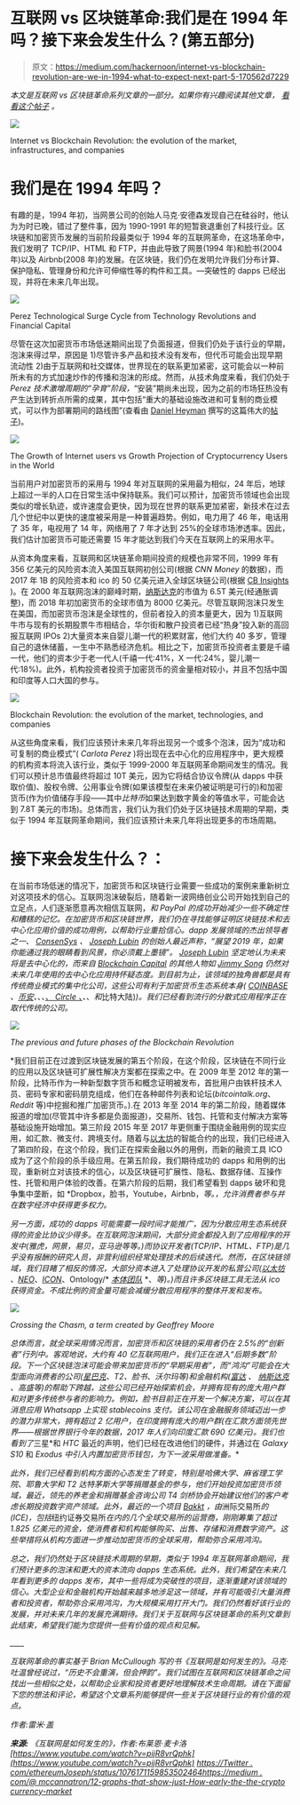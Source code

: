 # 互联网 vs 区块链革命:我们是在 1994 年吗？接下来会发生什么？(第五部分)

> 原文：<https://medium.com/hackernoon/internet-vs-blockchain-revolution-are-we-in-1994-what-to-expect-next-part-5-170562d7229>

*本文是互联网 vs 区块链革命系列文章的一部分。如果你有兴趣阅读其他文章，* [*看看这个帖子*](/@remi.gai/internet-vs-blockchain-revolution-article-series-introduction-7f6ca1592796) *。*

![](img/169fc07151f271ef7b4fab7af02053d2.png)

Internet vs Blockchain Revolution: the evolution of the market, infrastructures, and companies

# 我们是在 1994 年吗？

有趣的是，1994 年初，当网景公司的创始人马克·安德森发现自己在硅谷时，他认为为时已晚，错过了整件事，因为 1990-1991 年的短暂衰退重创了科技行业。区块链和加密货币发展的当前阶段最类似于 1994 年的互联网革命，在这场革命中，我们发明了 TCP/IP、HTML 和 FTP，并由此导致了网景(1994 年)和脸书(2004 年)以及 Airbnb(2008 年)的发展。在区块链，我们仍在发明允许我们分布计算、保护隐私、管理身份和允许可伸缩性等的构件和工具。—突破性的 dapps 已经出现，并将在未来几年出现。

![](img/ad120a3312fc0247c8327bff0629f15d.png)

Perez Technological Surge Cycle from Technology Revolutions and Financial Capital

尽管在这次加密货币市场低迷期间出现了负面报道，但我们仍处于该行业的早期，泡沫来得过早，原因是 1)尽管许多产品和技术没有发布，但代币可能会出现早期流动性 2)由于互联网和社交媒体，世界现在的联系更加紧密，这可能会以一种前所未有的方式加速炒作的传播和泡沫的形成。然而，从技术角度来看，我们仍处于 *Perez 技术激增周期的“孕育”阶段，*“安装”期尚未出现，因为之前的市场狂热没有产生达到转折点所需的成果，其中包括“重大的基础设施改进和可复制的商业模式，可以作为部署期间的路线图”(查看由 [Daniel Heyman](https://medium.com/u/bc483fae50b4?source=post_page-----170562d7229--------------------------------) 撰写的这篇伟大的[帖子](https://hackernoon.com/why-blockchain-differs-from-traditional-technology-life-cycles-95f0deabdf85))。

![](img/9ed3e299f31dc24f409280ed573dead2.png)

The Growth of Internet users vs Growth Projection of Cryptocurrency Users in the World

当前用户对加密货币的采用与 1994 年对互联网的采用最为相似，24 年后，地球上超过一半的人口在日常生活中保持联系。我们可以预计，加密货币领域也会出现类似的增长轨迹，或许速度会更快，因为现在世界的联系更加紧密，新技术在过去几个世纪中以更快的速度被采用是一种普遍趋势。例如，电力用了 46 年，电话用了 35 年，电视用了 14 年，网络用了 7 年才达到 25%的全球市场渗透率。因此，我们估计加密货币可能还需要 15 年才能达到我们今天在互联网上的采用水平。

从资本角度来看，互联网和区块链革命期间投资的规模也非常不同，1999 年有 356 亿美元的风险资本流入美国互联网初创公司(根据 *CNN Money* 的数据)，而 2017 年 1B 的风险资本和 ico 的 50 亿美元进入全球区块链公司(根据 [CB Insights](https://medium.com/u/914088e570e?source=post_page-----170562d7229--------------------------------) )。在 2000 年互联网泡沫的巅峰时期，[纳斯达克](https://medium.com/u/3aaaf6f9eea?source=post_page-----170562d7229--------------------------------)的市值为 6.5T 美元(经通胀调整)，而 2018 年初加密货币的全球市值为 8000 亿美元。尽管互联网泡沫只发生在美国，而加密货币泡沫是全球性的，但前者投入的资本量更大，因为 1)互联网牛市与现有的长期股票牛市相结合，华尔街和散户投资者已经“热身”投入新的高回报互联网 IPOs 2)大量资本来自婴儿潮一代的积累财富，他们大约 40 多岁，管理自己的退休储蓄，一生中不熟悉经济危机。相比之下，加密货币投资者主要是千禧一代，他们的资本少于老一代人(千禧一代:41%，X 一代:24%，婴儿潮一代:18%)。此外，机构投资者投资于加密货币的资金量相对较小，并且不包括中国和印度等人口大国的参与。

![](img/19eae2947bc2f09866020f6eed4560f8.png)

Blockchain Revolution: the evolution of the market, technologies, and companies

从这些角度来看，我们应该预计未来几年将出现另一个或多个泡沫，因为“成功和可复制的商业模式”( *Carlota Perez* )将出现在去中心化的应用程序中，更大规模的机构资本将流入该行业，类似于 1999-2000 年互联网革命期间发生的情况。我们可以预计总市值最终将超过 10T 美元，因为它将结合协议令牌(从 dapps 中获取价值)、股权令牌、公用事业令牌(如果该模型在未来仍被证明是可行的)和加密货币(作为价值储存手段——其中*比特币*如果达到数字黄金的等值水平，可能会达到 7.8T 美元的市场)。总体而言，我们认为我们仍处于区块链技术周期的早期，类似于 1994 年互联网革命期间，我们应该预计未来几年将出现更多的市场周期。

# 接下来会发生什么？：

在当前市场低迷的情况下，加密货币和区块链行业需要一些成功的案例来重新树立对这项技术的信心。互联网泡沫破裂后，随着新一波网络创业公司开始找到自己的立足点，人们逐渐愿意再次相信互联网，*和 *PayPal* 的成功开始减少一些不确定性和糟糕的记忆。在加密货币和区块链世界，我们仍在寻找能够证明区块链技术和去中心化应用价值的成功用例，以帮助行业重拾信心。dapp 发展领域的杰出领导者之一、 [ConsenSys](https://medium.com/u/6c7078bf7b01?source=post_page-----170562d7229--------------------------------) 、 [Joseph Lubin](https://medium.com/u/6a370863659c?source=post_page-----170562d7229--------------------------------) 的创始人最近声称，“展望 2019 年，如果你能通过我的眼睛看到风景，你必须戴上墨镜”。 [Joseph Lubin](https://medium.com/u/6a370863659c?source=post_page-----170562d7229--------------------------------) 坚定地认为未来将是去中心化的，而来自 [Blockchain Capital](https://medium.com/u/9737c5ab2ab1?source=post_page-----170562d7229--------------------------------) 的其他人物如 [Jimmy Song](https://medium.com/u/4acb12744ff8?source=post_page-----170562d7229--------------------------------) 仍然对未来几年使用的去中心化应用持怀疑态度。到目前为止，该领域的独角兽都是具有传统商业模式的集中化公司，这些公司有利于加密货币生态系统本身( [COINBASE](https://medium.com/u/367181b93908?source=post_page-----170562d7229--------------------------------) 、[币安](https://medium.com/u/57600910a883?source=post_page-----170562d7229--------------------------------)、*、*、[、 *Circle* 、](https://medium.com/u/d7b292505fc?source=post_page-----170562d7229--------------------------------)、*、*和*比特大陆)*)。我们已经看到流行的分散式应用程序正在取代传统的公司。*

*![](img/af3132da5aab99ed92d99e594609f586.png)*

*The previous and future phases of the Blockchain Revolution*

*我们目前正在过渡到区块链发展的第五个阶段，在这个阶段，区块链在不同行业的应用以及区块链可扩展性解决方案都在探索之中。在 2009 年至 2012 年的第一阶段，比特币作为一种新型数字货币和概念证明被发布，首批用户由铁杆技术人员、密码专家和密码朋克组成，他们在各种邮件列表和论坛(*bitcointalk.org*、 *Reddit* 等)中挖掘和推广加密货币。).在 2013 年至 2014 年的第二阶段，随着媒体报道的增加(尽管其中许多都是负面报道)，交易所、钱包、托管和支付解决方案等基础设施开始增加。第三阶段 2015 年至 2017 年更侧重于围绕金融用例的现实应用，如汇款、微支付、跨境支付。随着与[以太坊](https://medium.com/u/d626b3859bc9?source=post_page-----170562d7229--------------------------------)的智能合约的出现，我们已经进入了第四阶段，在这个阶段，我们正在探索金融以外的用例，而新的融资工具 ICO 成为了这个阶段的杀手级应用。在第五阶段，我们期待成功的 dapps 和用例的出现，重新树立对该技术的信心，以及区块链可扩展性、隐私、数据存储、互操作性、托管和用户体验的改善。在第六阶段的后期，我们希望看到 dapps 破坏和竞争集中垄断，如 *Dropbox，脸书，Youtube，Airbnb，*等。，允许消费者参与并在数字经济中获得更多权力。*

*另一方面，成功的 dapps 可能需要一段时间才能推广，因为分散应用生态系统获得的资金比协议少得多。在互联网泡沫期间，大部分资金都投入到了应用程序的开发中(*雅虎*，*网景*，*易贝*，*亚马逊*等等。)而协议开发者(TCP/IP、HTML、FTP)是几乎没有报酬的研究人员，非营利组织经常处理技术的后续迭代。然而，在区块链领域，我们目睹了相反的情况，大部分资本进入了处理协议开发的私营公司([以太坊](https://medium.com/u/d626b3859bc9?source=post_page-----170562d7229--------------------------------) *、*[*NEO*](https://medium.com/u/95d056302ecb?source=post_page-----170562d7229--------------------------------)*、*[*ICON*](https://medium.com/u/97957d5f5ab2?source=post_page-----170562d7229--------------------------------)*、Ontology/* [*本体团队*](https://medium.com/u/4998f4ed133f?source=post_page-----170562d7229--------------------------------) *、*等)。)而且许多区块链工具无法从 ico 获得资金。不成比例的资金量可能会减缓分散应用程序的整体开发和发布。*

*![](img/a57f9f579a2152e84cfad1564412529e.png)*

*Crossing the Chasm, a term created by Geoffrey Moore*

*总体而言，就全球采用情况而言，加密货币和区块链的采用者仍在 2.5%的“创新者”行列中。客观地说，大约有 40 亿互联网用户，我们正在进入“后期多数”阶段。下一个区块链泡沫可能会带来加密货币的“早期采用者”，而“鸿沟”可能会在大型面向消费者的公司([星巴克](https://medium.com/u/dec5a8211dd1?source=post_page-----170562d7229--------------------------------)、T2、脸书、沃尔玛等)和金融机构([富达](https://medium.com/u/3a8b739a08d1?source=post_page-----170562d7229--------------------------------) *、* [*纳斯达克*](https://medium.com/u/3aaaf6f9eea?source=post_page-----170562d7229--------------------------------) *、高盛*等)的帮助下跨越，这些公司已经开始探索机会，并拥有现有的庞大用户群和对更多传统参与者的影响力。例如，*脸书*目前正在开发一个解决方案，可以在其消息应用 *Whatsapp* 上实现 stablecoins 支付。该公司在金融服务领域迈出一步的潜力非常大，拥有超过 2 亿用户，在印度拥有庞大的用户群(在汇款方面领先世界——根据世界银行今年的数据，2017 年人们向印度汇款 690 亿美元)。我们也看到了*三星*和 *HTC* 最近的声明，他们已经在改进他们的硬件，并通过在 *Galaxy S10* 和 *Exodus 中引入内置加密货币钱包，为下一波采用做准备。**

*此外，我们已经看到机构方面的心态发生了转变，特别是哈佛大学、麻省理工学院、耶鲁大学和 T2 达特茅斯大学等捐赠基金的参与，他们开始投资加密货币领域，最近，领先的养老金和捐赠基金咨询公司 T4 剑桥协会开始建议他们的客户考虑长期投资数字资产领域。此外，最近的一个项目 [Bakkt](https://medium.com/u/36ab36b72f19?source=post_page-----170562d7229--------------------------------) ，由*洲际交易所*的(ICE)，包括*纽约证券交易所*在内的几个全球交易所的运营商，刚刚筹集了超过 1.825 亿美元的资金，使消费者和机构能够购买、出售、存储和消费数字资产。这些举措将从机构方面进一步推动加密货币的全球采用，帮助弥合采用鸿沟。*

*总之，我们仍然处于区块链技术周期的早期，类似于 1994 年互联网革命期间，我们预计更多的泡沫和更大的资本流向 dapps 生态系统。此外，我们希望在未来几年看到更多的 dapps 发布，其中一些将成为突破性的项目，逐渐重建对该领域的信心。大型企业和金融机构开始越来越多地涉足这一领域，并有可能吸引大量消费者和投资者，帮助弥合采用鸿沟，为大规模采用打开大门。我们仍然看好该行业的发展，并对未来几年的发展充满期待。我们关于互联网与区块链革命的系列文章到此结束，希望我们能为您提供一些有价值的观点和见解。*

*____*

*互联网革命的事实基于 Brian McCullough 写的书《互联网是如何发生的》。马克·吐温曾经说过，“历史不会重演，但会押韵”。我们试图在互联网和区块链革命之间找出一些相似之处，以帮助企业家和投资者更好地理解技术生命周期。请在下面留下您的想法和评论，希望这个文章系列能够提供一些关于区块链行业的有价值的观点。*

*作者:雷米·盖*

***来源:** *《互联网是如何发生的》，作者:*布莱恩·麦卡洛* [https://www.youtube.com/watch?v=pijR8vrQphk](https://www.youtube.com/watch?v=pijR8vrQphk)
[https://Twitter . com/ethereumJoseph/status/1076171159853502464](https://twitter.com/ethereumJoseph/status/1076171159853502464)[https://medium . com/@ mccannatron/12-graphs-that-show-just-How-early-the-the-crypto currency-market](/@mccannatron/12-graphs-that-show-just-how-early-the-cryptocurrency-market-is-653a4b8b2720)**